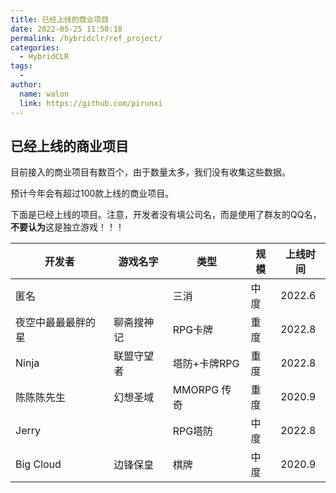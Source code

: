 ```yaml
---
title: 已经上线的商业项目
date: 2022-05-25 11:50:18
permalink: /hybridclr/ref_project/
categories:
  - HybridCLR
tags:
  - 
author: 
  name: walon
  link: https://github.com/pirunxi
---
```


## 已经上线的商业项目

目前接入的商业项目有数百个，由于数量太多，我们没有收集这些数据。

预计今年会有超过100款上线的商业项目。

下面是已经上线的项目。注意，开发者没有填公司名，而是使用了群友的QQ名，**不要认为**这是独立游戏！！！

| 开发者| 游戏名字|类型 |规模 | 上线时间 |
|-|-|-|-|-|
|匿名| |三消| 中度| 2022.6 |
|夜空中最最最胖的星|聊斋搜神记| RPG卡牌| 重度 |2022.8| 
|Ninja| 联盟守望者|塔防+卡牌RPG | 重度 | 2022.8 |
|陈陈陈先生|幻想圣域|MMORPG 传奇| 重度 | 2020.9 |
|Jerry ||RPG塔防|中度|2022.8|
|Big Cloud|边锋保皇|棋牌| 中度  | 2020.9 |
